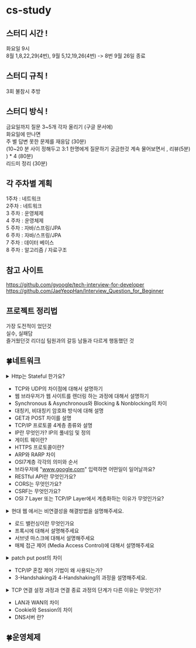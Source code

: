 # cs-study
## 스터디 시간 !
화요일 9시  
8월 1,8,22,29(4번), 9월 5,12,19,26(4번) -> 8번 9월 26일 종료  

## 스터디 규칙 !	
3회 불참시 추방  

## 스터디 방식 !
금요일까지 질문 3~5개 각자 올리기 (구글 문서에)  
화요일에 만나면   
주 별 답변 못한 문제를 재응답 (30분)  
(10~20 분 사이 정해두고 3:1 한명에게 질문하기 궁금한것 계속 물어보면서 , 리뷰(5분) ) * 4   (80분)  
리드미 정리  (30분)  


## 각 주차별 계획
1주차 : 네트워크   
2주차 : 네트워크   
3 주차 : 운영체제   
4 주차 : 운영체제   
5 주차 : 자바/스프링/JPA  
6 주차 : 자바/스프링/JPA  
7 주차 : 데이터 베이스  
8 주차 : 알고리즘 / 자료구조  

## 참고 사이트
https://github.com/gyoogle/tech-interview-for-developer  
https://github.com/JaeYeopHan/Interview_Question_for_Beginner  

## 프로젝트 정리법  
가장 도전적이 었던것  
실수, 실패담  
즐거웠던것 
리더십 
팀원과의 갈등 
남들과 다르게 행동했던 것  


## 🍀네트워크 
<details>
<summary>Http는 Stateful 한가요?</summary>
<div markdown="1">

안녕

</div>
</details> 

- TCP와 UDP의 차이점에 대해서 설명하기 
- 웹 브라우저가 웹 사이트를 렌더링 하는 과정에 대해서 설명하기 
- Synchronous & Asynchronous와 Blocking & Nonblocking의 차이 
- 대칭키, 비대칭키 암호화 방식에 대해 설명 
- GET과 POST 차이를 설명 
- TCP/IP 프로토콜 4계층 종류와 설명 
- IP란 무엇인가? IP의 풀네임 및 정의
- 게이트 웨이란?
- HTTPS 프로토콜이란?
- ARP와 RARP 차이
- OSI7계층 각각의 의미와 순서
- 브라우저에 "www.google.com" 입력하면 어떤일이 일어날까요?
- RESTful API란 무엇인가요?
- CORS는 무엇인가요?
- CSRF는 무엇인가요?
- OSI 7 Layer 또는 TCP/IP Layer에서 계층화하는 이유가 무엇인가요?
<details>
<summary> 현대 웹 에서는 비연결성을 해결방법을 설명해주세요.</summary>
<div markdown="1">

- 비 연결성 :  HTTP 요청에 대한 응답을 제공한 후에 연결을 끊는다. 
- 비 상태성 : HTTP 요청과 응답하는 동안 상태를 저장하지 않는다.  

### HTTP 비지속 연결
![connectionless.png](images/img2_connectionless.png)
서버에서 응답이후에 TCP에게 연결을 끊으라고 요청하고 HTTP클라이언트가 응답메시지를 받으면 TCP 연결이 중단된다.   
(연결이 유지 되지 않는다, 즉 하나의 요청메세지와 하나의 응답메시지에 하나의 연결이다)


### HTTP 지속 연결(Persistent Connections)
![persist_connection.png](images/img1_persist_connection.png)
HTTP/1.1 부터 Keep-Alive 기능이 추가되어 하나의 TCP연결로 여러개의 요청과 응답을 처리할 수 있다.
일정시간 동안 연결을 유지해서 요청과 응답이 모두 끝날때까지 연결해준다.
keep-alive : 서버의 HTTP요청시, 요청 message 헤더 추가   

</div>
</details> 

- 로드 밸런싱이란 무엇인가요
- 프록시에 대해서 설명해주세요
- 서브넷 마스크에 대해서 설명해주세요
- 매체 접근 제어 (Media Access Control)에 대해서 설명해주세요

<details>
<summary> patch put post의 차이 </summary>
<div markdown="1">

### POST(create)
리소스의 생성을 담당한다.  
요청시마다 새로운 리소스를 할당한다. 

### PUT(update)
멱등성을 보장한다 (여러번 보내도 같은 리소스를 반환한다)  
리소스의 생성과 수정을 담당한다.  
수정시 전체를 덮어쓴다.  

### PATCH(update)
수정만 담당하며 리소스의 일부분만 수정할때 사용한다. (일부만 업데이트)  
PATCH는 멱등하지 않다. 하지만 멱등으로 설계할 수도 있다.  


</div>
</details> 

- TCP/IP 혼잡 제어 기법이 왜 사용되는가?
- 3-Handshaking과 4-Handshaking의 과정을 설명해주세요.

<details>가
<summary> TCP 연결 설정 과정과 연결 종료 과정의 단계가 다른 이유는 무엇인가? </summary>
<div markdown="1">

연결 과정에서는 연결 과정 수립을 위한 최소한의 설정을 진행한다.  
종료 과정시에는 Client가 데이터 전송을 마쳤다고 하더라도 Server는 아직 보낼 데이터가 남아있을 수 있기 때문에   
일단 FIN에 대한 ACK만 보내고, 데이터를 모두 전송한 후에 자신도 FIN 메시지를 보내는 방식으로 진행되어야 하기 때문이다.

</div>
</details>  

- LAN과 WAN의 차이
- Cookie와 Session의 차이
- DNS서버 란?

## 🍀운영체제
